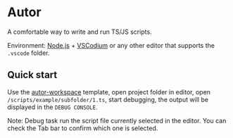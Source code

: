 # Autor
A comfortable way to write and run TS/JS scripts.

Environment: [Node.js](https://nodejs.org/) + [VSCodium](https://vscodium.com/) or any other editor that supports the ```.vscode``` folder.

## Quick start
Use the [autor-workspace](https://github.com/zarmot/autor-workspace) template, open project folder in editor, open ```/scripts/example/subfolder/1.ts```, start debugging, the output will be displayed in the ```DEBUG CONSOLE```.

Note: Debug task run the script file currently selected in the editor. You can check the Tab bar to confirm which one is selected.